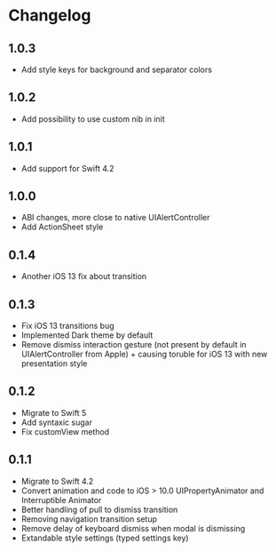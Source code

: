 # Changelog

## 1.0.3

- Add style keys for background and separator colors

## 1.0.2

- Add possibility to use custom nib in init

## 1.0.1

- Add support for Swift 4.2

## 1.0.0

- ABI changes, more close to native UIAlertController
- Add ActionSheet style

## 0.1.4

- Another iOS 13 fix about transition

## 0.1.3

- Fix iOS 13 transitions bug
- Implemented Dark theme by default
- Remove dismiss interaction gesture (not present by default in UIAlertController from Apple) + causing toruble for iOS 13 with new presentation style

## 0.1.2

- Migrate to Swift 5
- Add syntaxic sugar
- Fix customView method

## 0.1.1

- Migrate to Swift 4.2
- Convert animation and code to iOS > 10.0 UIPropertyAnimator and Interruptible Animator
- Better handling of pull to dismiss transition
- Removing navigation transition setup
- Remove delay of keyboard dismiss when modal is dismissing
- Extandable style settings (typed settings key)
